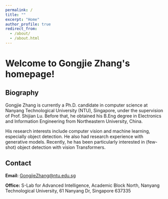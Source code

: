 ```yaml
---
permalink: /
title: ""
excerpt: "Home"
author_profile: true
redirect_from: 
  - /about/
  - /about.html
---
```


Welcome to Gongjie Zhang's homepage!
======

Biography
------
Gongjie Zhang is currently a Ph.D. candidate in computer science at Nanyang Technological University (NTU), Singapore, under the supervision of Prof. Shijian Lu. Before that, he obtained his B.Eng degree in Electronics and Information Engineering from Northeastern University, China.

His research interests include computer vision and machine learning, especially object detection. He also had research experience with generative models. Recently, he has been particularly interested in (few-shot) object detection with vision Transformers.


Contact
------
**Email:** GongjieZhang@ntu.edu.sg

**Office:** S-Lab for Advanced Intelligence, Academic Block North, Nanyang Technological University, 61 Nanyang Dr, Singapore 637335
